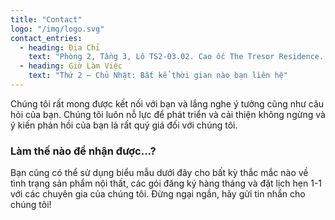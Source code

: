 ```yaml
---
title: "Contact"
logo: "/img/logo.svg"
contact_entries:
  - heading: Địa Chỉ
    text: "Phòng 2, Tầng 3, Lô TS2-03.02. Cao ốc The Tresor Residence. Số 39-39B Bến Vân Đồn, Phường 13, Quận 4, TP.HCM"
  - heading: Giờ Làm Việc
    text: "Thứ 2 – Chủ Nhật: Bất kể thời gian nào bạn liên hệ"
---
```


Chúng tôi rất mong được kết nối với bạn và lắng nghe ý tưởng cũng như câu hỏi của bạn. Chúng tôi luôn nỗ lực để phát triển và cải thiện không ngừng và ý kiến phản hồi của bạn là rất quý giá đối với chúng tôi.

<h3 class="f4 b lh-title mb2">Làm thế nào để nhận được…?</h3>

Bạn cũng có thể sử dụng biểu mẫu dưới đây cho bất kỳ thắc mắc nào về tình trạng sản phẩm nội thất, các gói đăng ký hàng tháng và đặt lịch hẹn 1-1 với các chuyên gia của chúng tôi. Đừng ngại ngần, hãy gửi tin nhắn cho chúng tôi!
